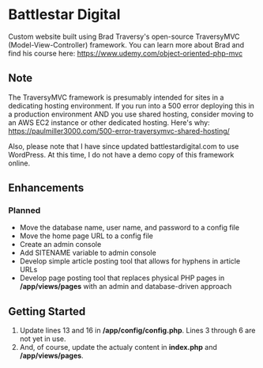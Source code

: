 # Battlestar Digital
Custom website built using Brad Traversy's open-source TraversyMVC (Model-View-Controller) framework. You can learn more about Brad and find his course here: https://www.udemy.com/object-oriented-php-mvc


## Note
The TraversyMVC framework is presumably intended for sites in a dedicating hosting environment. If you run into a 500 error deploying this in a production environment AND you use shared hosting, consider moving to an AWS EC2 instance or other dedicated hosting. Here's why: https://paulmiller3000.com/500-error-traversymvc-shared-hosting/

Also, please note that I have since updated battlestardigital.com to use WordPress. At this time, I do not have a demo copy of this framework online.

## Enhancements
### Planned
- Move the database name, user name, and password to a config file
- Move the home page URL to a config file
- Create an admin console
- Add SITENAME variable to admin console
- Develop simple article posting tool that allows for hyphens in article URLs
- Develop page posting tool that replaces physical PHP pages in **/app/views/pages** with an admin and database-driven approach

## Getting Started
1. Update lines 13 and 16 in **/app/config/config.php**. Lines 3 through 6 are not yet in use.
2. And, of course, update the actualy content in **index.php** and **/app/views/pages**.
